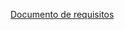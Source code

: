 [Documento de  requisitos](https://docs.google.com/document/u/1/d/1UPGWkurLDw4d5fcVA5WXB1B3r_1gJHueBCTb_lx8H4o/edit)